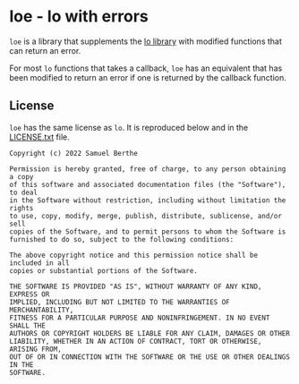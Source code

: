 # loe - lo with errors

`loe` is a library that supplements the [lo library](https://github.com/samber/lo) with modified functions that can return an error.

For most `lo` functions that takes a callback, `loe` has an equivalent that has been modified to return an error if one is returned by the callback function.

## License

`loe` has the same license as `lo`. It is reproduced below and in the [LICENSE.txt](LICENSE.txt) file.

```
Copyright (c) 2022 Samuel Berthe

Permission is hereby granted, free of charge, to any person obtaining a copy
of this software and associated documentation files (the "Software"), to deal
in the Software without restriction, including without limitation the rights
to use, copy, modify, merge, publish, distribute, sublicense, and/or sell
copies of the Software, and to permit persons to whom the Software is
furnished to do so, subject to the following conditions:

The above copyright notice and this permission notice shall be included in all
copies or substantial portions of the Software.

THE SOFTWARE IS PROVIDED "AS IS", WITHOUT WARRANTY OF ANY KIND, EXPRESS OR
IMPLIED, INCLUDING BUT NOT LIMITED TO THE WARRANTIES OF MERCHANTABILITY,
FITNESS FOR A PARTICULAR PURPOSE AND NONINFRINGEMENT. IN NO EVENT SHALL THE
AUTHORS OR COPYRIGHT HOLDERS BE LIABLE FOR ANY CLAIM, DAMAGES OR OTHER
LIABILITY, WHETHER IN AN ACTION OF CONTRACT, TORT OR OTHERWISE, ARISING FROM,
OUT OF OR IN CONNECTION WITH THE SOFTWARE OR THE USE OR OTHER DEALINGS IN THE
SOFTWARE.
```